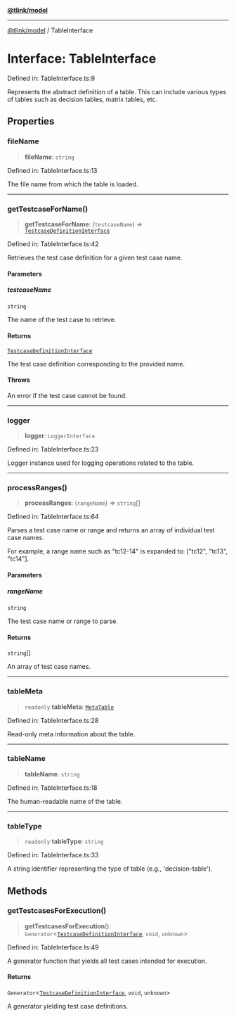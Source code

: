 [**@tlink/model**](../README.md)

***

[@tlink/model](../globals.md) / TableInterface

# Interface: TableInterface

Defined in: TableInterface.ts:9

Represents the abstract definition of a table.
This can include various types of tables such as decision tables, matrix tables, etc.

## Properties

### fileName

> **fileName**: `string`

Defined in: TableInterface.ts:13

The file name from which the table is loaded.

***

### getTestcaseForName()

> **getTestcaseForName**: (`testcaseName`) => [`TestcaseDefinitionInterface`](TestcaseDefinitionInterface.md)

Defined in: TableInterface.ts:42

Retrieves the test case definition for a given test case name.

#### Parameters

##### testcaseName

`string`

The name of the test case to retrieve.

#### Returns

[`TestcaseDefinitionInterface`](TestcaseDefinitionInterface.md)

The test case definition corresponding to the provided name.

#### Throws

An error if the test case cannot be found.

***

### logger

> **logger**: `LoggerInterface`

Defined in: TableInterface.ts:23

Logger instance used for logging operations related to the table.

***

### processRanges()

> **processRanges**: (`rangeName`) => `string`[]

Defined in: TableInterface.ts:64

Parses a test case name or range and returns an array of individual test case names.

For example, a range name such as "tc12-14" is expanded to:
["tc12", "tc13", "tc14"].

#### Parameters

##### rangeName

`string`

The test case name or range to parse.

#### Returns

`string`[]

An array of test case names.

***

### tableMeta

> `readonly` **tableMeta**: [`MetaTable`](MetaTable.md)

Defined in: TableInterface.ts:28

Read-only meta information about the table.

***

### tableName

> **tableName**: `string`

Defined in: TableInterface.ts:18

The human-readable name of the table.

***

### tableType

> `readonly` **tableType**: `string`

Defined in: TableInterface.ts:33

A string identifier representing the type of table (e.g., 'decision-table').

## Methods

### getTestcasesForExecution()

> **getTestcasesForExecution**(): `Generator`\<[`TestcaseDefinitionInterface`](TestcaseDefinitionInterface.md), `void`, `unknown`\>

Defined in: TableInterface.ts:49

A generator function that yields all test cases intended for execution.

#### Returns

`Generator`\<[`TestcaseDefinitionInterface`](TestcaseDefinitionInterface.md), `void`, `unknown`\>

A generator yielding test case definitions.
